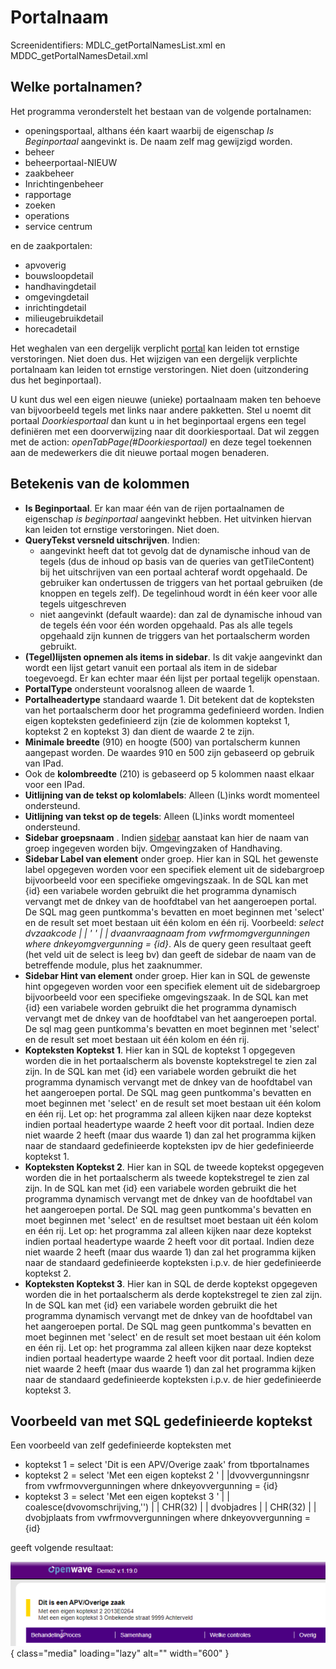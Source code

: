 # Portalnaam

Screenidentifiers: MDLC_getPortalNamesList.xml en MDDC_getPortalNamesDetail.xml

## Welke portalnamen?

Het programma veronderstelt het bestaan van de volgende portalnamen:

- openingsportaal, althans één kaart waarbij de eigenschap _Is Beginportaal_ aangevinkt is. De naam zelf mag gewijzigd worden.
- beheer
- beheerportaal-NIEUW
- zaakbeheer
- Inrichtingenbeheer
- rapportage
- zoeken
- operations
- service centrum

en de zaakportalen:

- apvoverig
- bouwsloopdetail
- handhavingdetail
- omgevingdetail
- inrichtingdetail
- milieugebruikdetail
- horecadetail

Het weghalen van een dergelijk verplicht [portal](./README.md) kan leiden tot ernstige verstoringen. Niet doen dus. Het wijzigen van een dergelijk verplichte portalnaam kan leiden tot ernstige verstoringen. Niet doen (uitzondering dus het beginportaal).

U kunt dus wel een eigen nieuwe (unieke) portaalnaam maken ten behoeve van bijvoorbeeld tegels met links naar andere pakketten.
Stel u noemt dit portaal _Doorkiesportaal_ dan kunt u in het beginportaal ergens een tegel definiëren met een doorverwijzing naar dit doorkiesportaal. Dat wil zeggen met de action: _openTabPage(#Doorkiesportaal)_ en deze tegel toekennen aan de medewerkers die dit nieuwe portaal mogen benaderen.

## Betekenis van de kolommen

- **Is Beginportaal**. Er kan maar één van de rijen portaalnamen de eigenschap _is beginportaal_ aangevinkt hebben. Het uitvinken hiervan kan leiden tot ernstige verstoringen. Niet doen.
- **QueryTekst versneld uitschrijven**. Indien:
  - aangevinkt heeft dat tot gevolg dat de dynamische inhoud van de tegels (dus de inhoud op basis van de queries van getTileContent) bij het uitschrijven van een portaal achteraf wordt opgehaald. De gebruiker kan ondertussen de triggers van het portaal gebruiken (de knoppen en tegels zelf). De tegelinhoud wordt in één keer voor alle tegels uitgeschreven
  - niet aangevinkt (default waarde): dan zal de dynamische inhoud van de tegels één voor één worden opgehaald. Pas als alle tegels opgehaald zijn kunnen de triggers van het portaalscherm worden gebruikt.
- **(Tegel)lijsten opnemen als items in sidebar**. Is dit vakje aangevinkt dan wordt een lijst getart vanuit een portaal als item in de sidebar toegevoegd. Er kan echter maar één lijst per portaal tegelijk openstaan.
- **PortalType** ondersteunt vooralsnog alleen de waarde 1.
- **Portalheadertype** standaard waarde 1. Dit betekent dat de kopteksten van het portaalscherm door het programma gedefinieerd worden. Indien eigen kopteksten gedefinieerd zijn (zie de kolommen koptekst 1, koptekst 2 en koptekst 3) dan dient de waarde 2 te zijn.
- **Minimale breedte** (910) en hoogte (500) van portalscherm kunnen aangepast worden. De waardes 910 en 500 zijn gebaseerd op gebruik van IPad.
- Ook de **kolombreedte** (210) is gebaseerd op 5 kolommen naast elkaar voor een IPad.
- **Uitlijning van de tekst op kolomlabels**: Alleen (L)inks wordt momenteel ondersteund.
- **Uitlijning van tekst op de tegels**: Alleen (L)inks wordt momenteel ondersteund.
- **Sidebar groepsnaam** . Indien [sidebar](/instellen_inrichten/sidebar_zijbalk.md) aanstaat kan hier de naam van groep ingegeven worden bijv. Omgevingzaken of Handhaving.
- **Sidebar Label van element** onder groep. Hier kan in SQL het gewenste label opgegeven worden voor een specifiek element uit de sidebargroep bijvoorbeeld voor een specifieke omgevingszaak. In de SQL kan met {id} een variabele worden gebruikt die het programma dynamisch vervangt met de dnkey van de hoofdtabel van het aangeroepen portal. De SQL mag geen puntkomma's bevatten en moet beginnen met 'select' en de result set moet bestaan uit één kolom en één rij. Voorbeeld: _select dvzaakcode | | ' ' | | dvaanvraagnaam from vwfrmomgvergunningen where dnkeyomgvergunning = {id}_. Als de query geen resultaat geeft (het veld uit de select is leeg bv) dan geeft de sidebar de naam van de betreffende module, plus het zaaknummer.
- **Sidebar Hint van element** onder groep. Hier kan in SQL de gewenste hint opgegeven worden voor een specifiek element uit de sidebargroep bijvoorbeeld voor een specifieke omgevingszaak. In de SQL kan met {id} een variabele worden gebruikt die het programma dynamisch vervangt met de dnkey van de hoofdtabel van het aangeroepen portal. De sql mag geen puntkomma's bevatten en moet beginnen met 'select' en de result set moet bestaan uit één kolom en één rij.
- **Kopteksten Koptekst 1**. Hier kan in SQL de koptekst 1 opgegeven worden die in het portaalscherm als bovenste koptekstregel te zien zal zijn. In de SQL kan met {id} een variabele worden gebruikt die het programma dynamisch vervangt met de dnkey van de hoofdtabel van het aangeroepen portal. De SQL mag geen puntkomma's bevatten en moet beginnen met 'select' en de result set moet bestaan uit één kolom en één rij. Let op: het programma zal alleen kijken naar deze koptekst indien portaal headertype waarde 2 heeft voor dit portaal. Indien deze niet waarde 2 heeft (maar dus waarde 1) dan zal het programma kijken naar de standaard gedefinieerde kopteksten ipv de hier gedefinieerde koptekst 1.
- **Kopteksten Koptekst 2**. Hier kan in SQL de tweede koptekst opgegeven worden die in het portaalscherm als tweede koptekstregel te zien zal zijn. In de SQL kan met {id} een variabele worden gebruikt die het programma dynamisch vervangt met de dnkey van de hoofdtabel van het aangeroepen portal. De SQL mag geen puntkomma's bevatten en moet beginnen met 'select' en de resultset moet bestaan uit één kolom en één rij. Let op: het programma zal alleen kijken naar deze koptekst indien portaal headertype waarde 2 heeft voor dit portaal. Indien deze niet waarde 2 heeft (maar dus waarde 1) dan zal het programma kijken naar de standaard gedefinieerde kopteksten i.p.v. de hier gedefinieerde koptekst 2.
- **Kopteksten Koptekst 3**. Hier kan in SQL de derde koptekst opgegeven worden die in het portaalscherm als derde koptekstregel te zien zal zijn. In de SQL kan met {id} een variabele worden gebruikt die het programma dynamisch vervangt met de dnkey van de hoofdtabel van het aangeroepen portal. De SQL mag geen puntkomma's bevatten en moet beginnen met 'select' en de result set moet bestaan uit één kolom en één rij. Let op: het programma zal alleen kijken naar deze koptekst indien portaal headertype waarde 2 heeft voor dit portaal. Indien deze niet waarde 2 heeft (maar dus waarde 1) dan zal het programma kijken naar de standaard gedefinieerde kopteksten i.p.v. de hier gedefinieerde koptekst 3.

## Voorbeeld van met SQL gedefinieerde koptekst

Een voorbeeld van zelf gedefinieerde kopteksten met

- koptekst 1 = select 'Dit is een APV/Overige zaak' from tbportalnames
- koptekst 2 = select 'Met een eigen koptekst 2 ' | |dvovvergunningsnr from vwfrmovvergunningen where dnkeyovvergunning = {id}
- koptekst 3 = select 'Met een eigen koptekst 3 ' | | coalesce(dvovomschrijving,'') | | CHR(32) | | dvobjadres | | CHR(32) | | dvobjplaats from vwfrmovvergunningen where dnkeyovvergunning = {id}

geeft volgende resultaat:

![](/img/applicatiebeheer/instellen_inrichten/portaldefinitie/2020-11-05_10_42_46-demo2_v.1.19.0.w.600_tok.99c2ee.png){ class="media" loading="lazy" alt="" width="600" }
